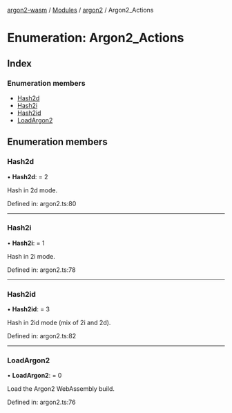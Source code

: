 [argon2-wasm](../README.md) / [Modules](../modules.md) / [argon2](../modules/argon2.md) / Argon2_Actions

# Enumeration: Argon2\_Actions

## Index

### Enumeration members

* [Hash2d](argon2.argon2_actions.md#hash2d)
* [Hash2i](argon2.argon2_actions.md#hash2i)
* [Hash2id](argon2.argon2_actions.md#hash2id)
* [LoadArgon2](argon2.argon2_actions.md#loadargon2)

## Enumeration members

### Hash2d

• **Hash2d**: = 2

Hash in 2d mode.

Defined in: argon2.ts:80

___

### Hash2i

• **Hash2i**: = 1

Hash in 2i mode.

Defined in: argon2.ts:78

___

### Hash2id

• **Hash2id**: = 3

Hash in 2id mode (mix of 2i and 2d).

Defined in: argon2.ts:82

___

### LoadArgon2

• **LoadArgon2**: = 0

Load the Argon2 WebAssembly build.

Defined in: argon2.ts:76
